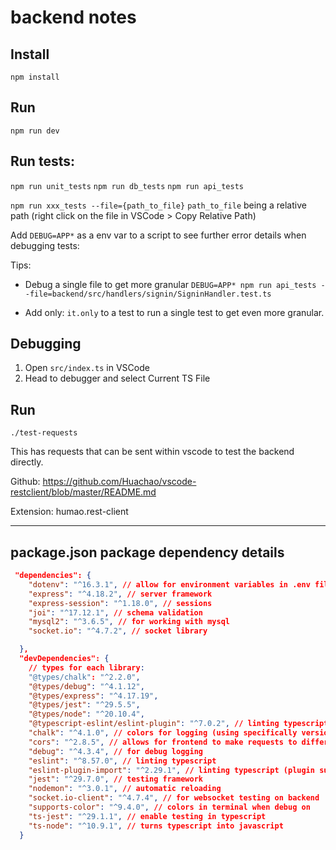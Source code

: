 # backend notes

## Install

`npm install`

## Run

`npm run dev`

## Run tests:

`npm run unit_tests`
`npm run db_tests`
`npm run api_tests`

`npm run xxx_tests --file={path_to_file}` `path_to_file` being a relative path (right click on the file in VSCode > Copy Relative Path)

Add `DEBUG=APP*` as a env var to a script to see further error details when debugging tests:

Tips:

- Debug a single file to get more granular
  `DEBUG=APP* npm run api_tests --file=backend/src/handlers/signin/SigninHandler.test.ts`

- Add only: `it.only` to a test to run a single test to get even more granular.

## Debugging

1. Open `src/index.ts` in VSCode
2. Head to debugger and select Current TS File

## Run

`./test-requests`

This has requests that can be sent within vscode to test the backend directly.

Github: https://github.com/Huachao/vscode-restclient/blob/master/README.md

Extension: humao.rest-client

---

## package.json package dependency details

```json
 "dependencies": {
    "dotenv": "^16.3.1", // allow for environment variables in .env file
    "express": "^4.18.2", // server framework
    "express-session": "^1.18.0", // sessions
    "joi": "^17.12.1", // schema validation
    "mysql2": "^3.6.5", // for working with mysql
    "socket.io": "^4.7.2", // socket library

  },
  "devDependencies": {
    // types for each library:
    "@types/chalk": "^2.2.0",
    "@types/debug": "^4.1.12",
    "@types/express": "^4.17.19",
    "@types/jest": "^29.5.5",
    "@types/node": "^20.10.4",
    "@typescript-eslint/eslint-plugin": "^7.0.2", // linting typescript files
    "chalk": "^4.1.0", // colors for logging (using specifically version 4 for typescript)
    "cors": "^2.8.5", // allows for frontend to make requests to different servers other than the original server hosting the app
    "debug": "^4.3.4", // for debug logging
    "eslint": "^8.57.0", // linting typescript
    "eslint-plugin-import": "^2.29.1", // linting typescript (plugin support like no default exports)
    "jest": "^29.7.0", // testing framework
    "nodemon": "^3.0.1", // automatic reloading
    "socket.io-client": "^4.7.4", // for websocket testing on backend
    "supports-color": "^9.4.0", // colors in terminal when debug on
    "ts-jest": "^29.1.1", // enable testing in typescript
    "ts-node": "^10.9.1", // turns typescript into javascript
  }
```
